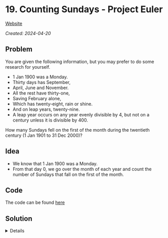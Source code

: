 # 19. Counting Sundays - Project Euler

[Website](https://projecteuler.net/problem=19)

_Created: 2024-04-20_

## Problem

You are given the following information, but you may prefer to do some research for yourself.

- 1 Jan 1900 was a Monday.
- Thirty days has September,
- April, June and November.
- All the rest have thirty-one,
- Saving February alone,
- Which has twenty-eight, rain or shine.
- And on leap years, twenty-nine.
- A leap year occurs on any year evenly divisible by 4, but not on a century unless it is divisible by 400.

How many Sundays fell on the first of the month during the twentieth century (1 Jan 1901 to 31 Dec 2000)?

## Idea

- We know that 1 Jan 1900 was a Monday.
- From that day 0, we go over the month of each year and count the number of Sundays that fall on the first of the month.

## Code

The code can be found [here](https://github.com/slow-connect/project-euler/blob/main/019%20Counting%20Sundays/main.py)

## Solution

<details>
171
</details>
